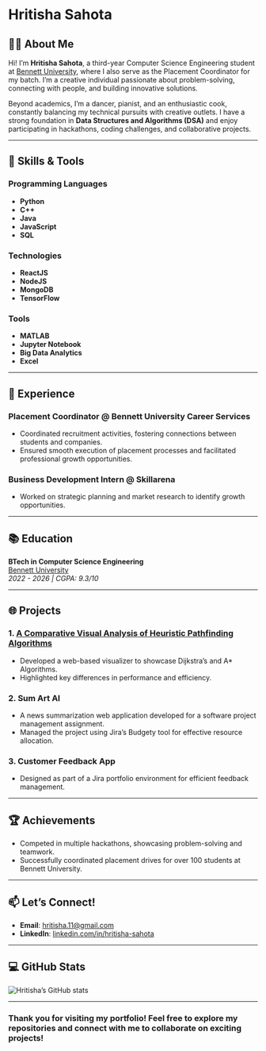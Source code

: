 # Hritisha Sahota 

## 👩‍💻 About Me
Hi! I’m **Hritisha Sahota**, a third-year Computer Science Engineering student at [Bennett University](https://bennett.edu.in/), where I also serve as the Placement Coordinator for my batch. I’m a creative individual passionate about problem-solving, connecting with people, and building innovative solutions.

Beyond academics, I’m a dancer, pianist, and an enthusiastic cook, constantly balancing my technical pursuits with creative outlets. I have a strong foundation in **Data Structures and Algorithms (DSA)** and enjoy participating in hackathons, coding challenges, and collaborative projects.

---

## 🌟 Skills & Tools

### Programming Languages
- **Python**
- **C++**
- **Java**
- **JavaScript**
- **SQL**

### Technologies
- **ReactJS**
- **NodeJS**
- **MongoDB**
- **TensorFlow**

### Tools
- **MATLAB**
- **Jupyter Notebook**
- **Big Data Analytics**
- **Excel**

---

## 🚀 Experience

### Placement Coordinator @ Bennett University Career Services  
- Coordinated recruitment activities, fostering connections between students and companies.  
- Ensured smooth execution of placement processes and facilitated professional growth opportunities.

### Business Development Intern @ Skillarena  
- Worked on strategic planning and market research to identify growth opportunities.

---

## 📚 Education
**BTech in Computer Science Engineering**  
[Bennett University](https://bennett.edu.in/)  
*2022 - 2026 | CGPA: 9.3/10*

---

## 🌐 Projects

### 1. [A Comparative Visual Analysis of Heuristic Pathfinding Algorithms](https://github.com/hritisha-pathfinding)
- Developed a web-based visualizer to showcase Dijkstra’s and A* Algorithms.
- Highlighted key differences in performance and efficiency.

### 2. Sum Art AI
- A news summarization web application developed for a software project management assignment.
- Managed the project using Jira’s Budgety tool for effective resource allocation.

### 3. Customer Feedback App
- Designed as part of a Jira portfolio environment for efficient feedback management.

---

## 🏆 Achievements
- Competed in multiple hackathons, showcasing problem-solving and teamwork.
- Successfully coordinated placement drives for over 100 students at Bennett University.

---

## 📫 Let’s Connect!
- **Email**: hritisha.11@gmail.com  
- **LinkedIn**: [linkedin.com/in/hritisha-sahota](https://linkedin.com/in/hritisha-sahota)  

---

## 💻 GitHub Stats
![Hritisha’s GitHub stats](https://github-readme-stats.vercel.app/api?username=hritisha-sahota&show_icons=true&theme=radical)

---

### Thank you for visiting my portfolio! Feel free to explore my repositories and connect with me to collaborate on exciting projects!
